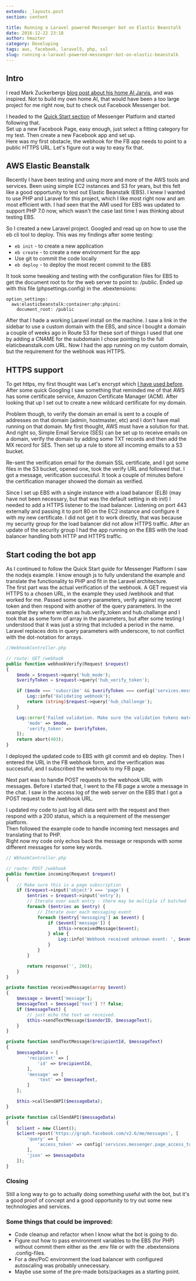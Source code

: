 ```yaml
---
extends: _layouts.post
section: content

title: Running a Laravel powered Messenger bot on Elastic Beanstalk
date: 2016-12-22 23:18
author: hmazter
category: Developing
tags: aws, facebook, laravel5, php, ssl
slug: running-a-laravel-powered-messenger-bot-on-elastic-beanstalk
---
```


Intro
-----

I read Mark Zuckerbergs [blog post about his home AI
Jarvis](https://www.facebook.com/notes/mark-zuckerberg/building-jarvis/10154361492931634/),
and was inspired. Not to build my own home AI, that would have been a
too large project for me right now, but to check out Facebook Messenger
bot.

I headed to the [Quick
Start section](https://developers.facebook.com/docs/messenger-platform/guides/quick-start)
of Messenger Platform and started following that.  
Set up a new Facebook Page, easy enough, just select a fitting category
for my test. Then create a new Facebook app and set up.  
Here was my first obstacle, the webhook for the FB app needs to point to
a public HTTPS URL. Let's figure out a way to easy fix that.

AWS Elastic Beanstalk
---------------------

Recently I have been testing and using more and more of the AWS tools
and services. Been using simple EC2 instances and S3 for years, but this
felt like a good opportunity to test out Elastic Beanstalk (EBS). I knew
I wanted to use PHP and Laravel for this project, which I like most
right now and am most efficient with. I had seen that the AMI used for
EBS was updated to support PHP 7.0 now, which wasn't the case last time
I was thinking about testing EBS.

So I created a new Laravel project. Googled and read up on how to use
the eb cli tool to deploy. This was my findings after some testing:

-   `eb init` - to
    create a new application
-   `eb create` - to
    create a new environment for the app
-   Use git to commit the code locally
-   `eb deploy` - to
    deploy the most recent commit to the EBS

It took some tweaking and testing with the configuration files for EBS
to get the document root to for the web server to point to: /public.
Ended up with this file (phpsettings.config) in the .ebextensions:

```
option_settings:
  aws:elasticbeanstalk:container:php:phpini:
    document_root: /public
```

After that I hade a working Laravel install on the machine. I saw a link
in the sidebar to use a custom domain with the EBS, and since I bought a
domain a couple of weeks ago in Route 53 for these sort of things I used
that one by adding a CNAME for the subdomain I chose pointing to the
full elaticbeanstalk.com URL. Now I had the app running on my custom
domain, but the requirement for the webhook was HTTPS.

HTTPS support
-------------

To get https, my first thought was Let's encrypt which
[I have used before](/2015/12/getting-trusted-https-on-your-site-with-letsencrypt).
After some quick Googling I saw something that reminded me of that AWS
has some certificate service, Amazon Certificate Manager (ACM). After
looking that up I set out to create a new wildcard certificate for my
domain.

Problem though, to verify the domain an email is sent to a couple of
addresses on that domain (admin, hostmaster, etc) and I don't have mail
running on that domain. My first thought, AWS must have a solution for
that. And right so, Simple Email Service (SES) can be set up to receive
emails on a domain, verify the domain by adding some TXT records and
then add the MX record for SES. Then set up a rule to store all incoming
emails to a S3 bucket.

Re-sent the verification email for the domain SSL certificate, and I got
some files in the S3 bucket, opened one, took the verify URL and
followed that. I got a message, verification successful. It took a
couple of minutes before the certification manager showed the domain as
verified.

Since I set up EBS with a single instance with a load balancer (ELB)
(may have not been necessary, but that was the default setting in eb
init) I needed to add a HTTPS listener to the load balancer. Listening
on port 443 externally and passing it to port 80 on the EC2 instance and
configure it with my new certificate. I did not get it to work directly,
that was because my security group for the load balancer did not allow
HTTPS traffic. After an update of the security group I had the app
running on the EBS with the load balancer handling both HTTP and HTTPS
traffic.

Start coding the bot app
------------------------

As I continued to follow the Quick Start guide for Messenger Platform I
saw the nodejs example. I know enough js to fully understand the example
and translate the functionality to PHP and fit in the Laravel
architecture.  
The first part was the actual verification of the webhook. A GET request
via HTTPS to a chosen URL, in the example they used /webhook and that
worked for me. Passed some query parameters, verify against my secret
token and then respond with another of the query parameters. In the
example they where written as hub.verify\_token and hub.challange and I
took that as some form of array in the parameters, but after some
testing I understood that it was just a string that included a period in
the name. Laravel replaces dots in query parameters with underscore, to
not conflict with the dot-notation for arrays.

```php
//WebhookController.php

// route: GET /webhook
public function webhookVerify(Request $request)
{
    $mode = $request->query('hub_mode');
    $verifyToken = $request->query('hub_verify_token');

    if ($mode === 'subscribe' && $verifyToken === config('services.messenger.verify_token')) {
        Log::info('Validating webhook');
        return (string)$request->query('hub_challenge');
    }

    Log::error('Failed validation. Make sure the validation tokens match.', [
        'mode' => $mode,
        'verify_token' => $verifyToken,
    ]);
    return abort(403);
}
```

I deployed the updated code to EBS with git commit and eb deploy. Then I
entered the URL in the FB webhook form, and the verification was
successful, and I subscribed the webhook to my FB page.

Next part was to handle POST requests to the webhook URL with messages.
Before I started that, I went to the FB page a wrote a message in the
chat. I saw in the access log of the web server on the EBS that I got a
POST request to the /webhook URL.

I updated my code to just log all data sent with the request and then
respond with a 200 status, which is a requirement of the messenger
platform.  
Then followed the example code to handle incoming text messages and
translating that to PHP.  
Right now my code only echos back the message or responds with some
different messages for some key words.

```php
// WbhookController.php

// route: POST /webhook
public function incoming(Request $request)
{
    // Make sure this is a page subscription
    if ($request->input('object') === 'page') {
        $entries = $request->input('entry');
        // Iterate over each entry - there may be multiple if batched
        foreach ($entries as $entry) {
            // Iterate over each messaging event
            foreach ($entry['messaging'] as $event) {
                if ($event['message']) {
                    $this->receivedMessage($event);
                } else {
                    Log::info('Webhook received unknown event: ', $event);
                }
            }
        }

        return response('', 200);
    }
}

private function receivedMessage(array $event)
{
    $message = $event['message'];
    $messageText = $message['text'] ?? false;
    if ($messageText) {
        // just echo the text we received.
        $this->sendTextMessage($senderID, $messageText);
    }
}

private function sendTextMessage($recipientId, $messageText)
{
    $messageData = [
        'recipient' => [
            'id' => $recipientId,
        ],
        'message' => [
            'text' => $messageText,
        ]
    ];

    $this->callSendAPI($messageData);
}

private function callSendAPI($messageData)
{
    $client = new Client();
    $client->post('https://graph.facebook.com/v2.6/me/messages', [
        'query' => [
            'access_token' => config('services.messenger.page_access_token')
        ],
        'json' => $messageData
    ]);
}
```

### Closing

Still a long way to go to actually doing something useful with the bot,
but it's a good proof of concept and a good opportunity to try out some
new technologies and services.

### Some things that could be improved:

-   Code cleanup and refactor when I know what the bot is going to do.
-   Figure out how to pass environment variables to the EBS (for PHP)
    without commit them either as the .env file or with the
    .ebextensions .config-files.
-   For a dev/PoC environment the load balancer with configured
    autoscaling was probably unnecessary.
-   Maybe use some of the pre-made bots/packages as a starting point.
